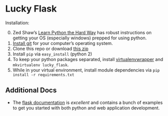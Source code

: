 # Lucky Flask

Installation:

0. Zed Shaw’s [Learn Python the Hard Way](http://learnpythonthehardway.org/book/ex0.html) has robust instructions on getting your OS (especially windows) prepped for using python.
1. [Install git](https://help.github.com/articles/set-up-git/) for your computer’s operating system. 
2. Clone this repo or download [this zip](https://github.com/octaflop/lucky_flask/archive/present.zip)
3. Install `pip` via `easy_install` (python 2)
4. To keep your python packages separated, install [virtualenvwrapper](https://virtualenvwrapper.readthedocs.org/en/latest/) and `mkvirtualenv lucky_flask`.
5. While in your virtual environment, install module dependencies via `pip install -r requirements.txt`

## Additional Docs

* The [flask documentation](http://flask.pocoo.org/) is *excellent* and contains a bunch of examples to get you started with both python and web application development.

